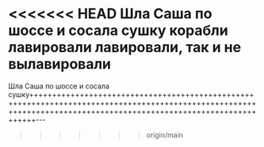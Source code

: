 <<<<<<< HEAD
Шла Саша по шоссе и сосала сушку
корабли лавировали лавировали, так и не вылавировали
=======
Шла Саша по шоссе и сосала сушку+++++++++++++++++++++++++++++++++++++++++++++++++++++++++++++++++++++++++++++++++++++++++++++++++++++++++++++++++++++++++++++++++++++++++++++++++++++++++++++++++++---
>>>>>>> origin/main
